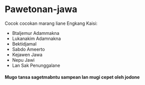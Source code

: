 # Pawetonan-jawa

Cocok cocokan marang liane
Engkang Kaisi:
- Btaljemur Adammakna
- Lukanakim Adamnakna
- Bektidjamal
- Sabdo Ameerto
- Kejawen Jawa
- Nepu Jawi
- Lan Sak Penunggalane

#### Mugo tansa sagetmabntu sampean lan mugi cepet oleh jodone 
